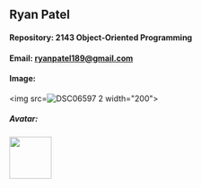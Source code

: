 ## Ryan Patel

#### Repository: 2143 Object-Oriented Programming

#### Email: ryanpatel189@gmail.com

#### Image: 
<img src=![DSC06597 2](https://github.com/user-attachments/assets/3dec446b-da86-4cd2-a54a-ca29f053f49a) width="200">

##### Avatar: 

<img src="https://www.google.com/url?sa=i&url=https%3A%2F%2Fwww.nflshop.com%2Fseattle-seahawks%2Fseattle-seahawks-helmet-lamp%2Ft-25156097%2Bp-6031852162577%2Bz-9-4013064775&psig=AOvVaw3OTe0p6kQoxgIr1s-ESGgc&ust=1724789232690000&source=images&cd=vfe&opi=89978449&ved=0CBQQjRxqFwoTCLCUqd-6k4gDFQAAAAAdAAAAABAE" width="75">
